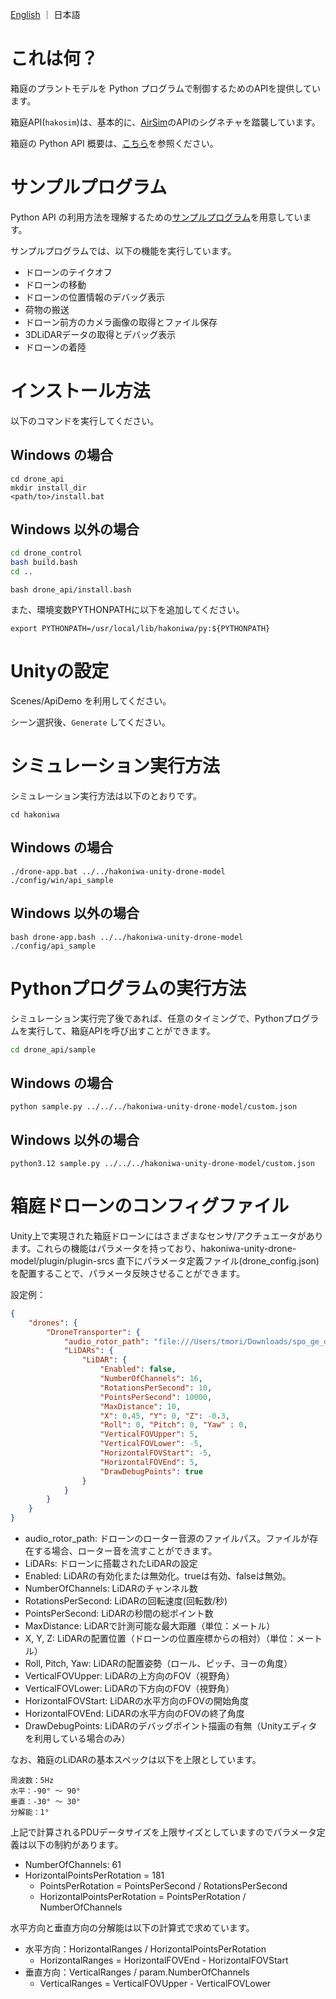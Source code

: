 
[English](README.md) ｜ 日本語

# これは何？

箱庭のプラントモデルを Python プログラムで制御するためのAPIを提供しています。

箱庭API(`hakosim`)は、基本的に、[AirSim](https://microsoft.github.io/AirSim/)のAPIのシグネチャを踏襲しています。

箱庭の Python API 概要は、[こちら](https://github.com/toppers/hakoniwa-px4sim/tree/main/drone_api/libs)を参照ください。

# サンプルプログラム

Python API の利用方法を理解するための[サンプルプログラム](https://github.com/toppers/hakoniwa-px4sim/blob/main/drone_api/sample/sample.py)を用意しています。

サンプルプログラムでは、以下の機能を実行しています。

* ドローンのテイクオフ
* ドローンの移動
* ドローンの位置情報のデバッグ表示
* 荷物の搬送
* ドローン前方のカメラ画像の取得とファイル保存
* 3DLiDARデータの取得とデバッグ表示
* ドローンの着陸

# インストール方法

以下のコマンドを実行してください。

## Windows の場合

```
cd drone_api
mkdir install_dir
<path/to>/install.bat 
```

## Windows 以外の場合

```bash
cd drone_control
bash build.bash
cd ..
```

```
bash drone_api/install.bash
```

また、環境変数PYTHONPATHに以下を追加してください。

```
export PYTHONPATH=/usr/local/lib/hakoniwa/py:${PYTHONPATH}
```

# Unityの設定

Scenes/ApiDemo を利用してください。

シーン選択後、`Generate` してください。

# シミュレーション実行方法

シミュレーション実行方法は以下のとおりです。

```
cd hakoniwa
```

## Windows の場合

```
./drone-app.bat ../../hakoniwa-unity-drone-model ./config/win/api_sample
```

## Windows 以外の場合

```
bash drone-app.bash ../../hakoniwa-unity-drone-model ./config/api_sample
```

# Pythonプログラムの実行方法

シミュレーション実行完了後であれば、任意のタイミングで、Pythonプログラムを実行して、箱庭APIを呼び出すことができます。

```bash
cd drone_api/sample
```

## Windows の場合

```
python sample.py ../../../hakoniwa-unity-drone-model/custom.json
```

## Windows 以外の場合

```
python3.12 sample.py ../../../hakoniwa-unity-drone-model/custom.json
```

# 箱庭ドローンのコンフィグファイル

Unity上で実現された箱庭ドローンにはさまざまなセンサ/アクチュエータがあります。これらの機能はパラメータを持っており、hakoniwa-unity-drone-model/plugin/plugin-srcs 直下にパラメータ定義ファイル(drone_config.json)を配置することで、パラメータ反映させることができます。


設定例：
```json
{
    "drones": {
        "DroneTransporter": {
            "audio_rotor_path": "file:///Users/tmori/Downloads/spo_ge_doron_tobi_r01.mp3",
            "LiDARs": {
                "LiDAR": {
                    "Enabled": false,
                    "NumberOfChannels": 16,
                    "RotationsPerSecond": 10,
                    "PointsPerSecond": 10000,
                    "MaxDistance": 10,
                    "X": 0.45, "Y": 0, "Z": -0.3,
                    "Roll": 0, "Pitch": 0, "Yaw" : 0,
                    "VerticalFOVUpper": 5,
                    "VerticalFOVLower": -5,
                    "HorizontalFOVStart": -5,
                    "HorizontalFOVEnd": 5,
                    "DrawDebugPoints": true
                }
            }
        }
    }
}
```

* audio_rotor_path: ドローンのローター音源のファイルパス。ファイルが存在する場合、ローター音を流すことができます。
* LiDARs: ドローンに搭載されたLiDARの設定
* Enabled: LiDARの有効化または無効化。trueは有効、falseは無効。
* NumberOfChannels: LiDARのチャンネル数
* RotationsPerSecond: LiDARの回転速度(回転数/秒)
* PointsPerSecond: LiDARの秒間の総ポイント数
* MaxDistance: LiDARで計測可能な最大距離（単位：メートル）
* X, Y, Z: LiDARの配置位置（ドローンの位置座標からの相対）（単位：メートル）
* Roll, Pitch, Yaw: LiDARの配置姿勢（ロール、ピッチ、ヨーの角度）
* VerticalFOVUpper: LiDARの上方向のFOV（視野角）
* VerticalFOVLower: LiDARの下方向のFOV（視野角）
* HorizontalFOVStart: LiDARの水平方向のFOVの開始角度
* HorizontalFOVEnd: LiDARの水平方向のFOVの終了角度
* DrawDebugPoints: LiDARのデバッグポイント描画の有無（Unityエディタを利用している場合のみ）

なお、箱庭のLiDARの基本スペックは以下を上限としています。

```
周波数：5Hz
水平：-90° 〜 90°
垂直：-30° 〜 30°
分解能：1°
```

上記で計算されるPDUデータサイズを上限サイズとしていますのでパラメータ定義は以下の制約があります。

* NumberOfChannels: 61
* HorizontalPointsPerRotation = 181
  * PointsPerRotation = PointsPerSecond / RotationsPerSecond
  * HorizontalPointsPerRotation = PointsPerRotation / NumberOfChannels

水平方向と垂直方向の分解能は以下の計算式で求めています。

* 水平方向：HorizontalRanges / HorizontalPointsPerRotation
  * HorizontalRanges = HorizontalFOVEnd - HorizontalFOVStart
* 垂直方向：VerticalRanges / param.NumberOfChannels
  * VerticalRanges = VerticalFOVUpper - VerticalFOVLower
